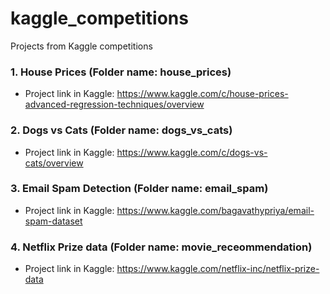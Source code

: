 # kaggle_competitions
Projects from Kaggle competitions

### 1. House Prices (Folder name: house_prices)
  - Project link in Kaggle: https://www.kaggle.com/c/house-prices-advanced-regression-techniques/overview

### 2. Dogs vs Cats (Folder name: dogs_vs_cats)
  - Project link in Kaggle: https://www.kaggle.com/c/dogs-vs-cats/overview

### 3. Email Spam Detection (Folder name: email_spam)
  - Project link in Kaggle: https://www.kaggle.com/bagavathypriya/email-spam-dataset

### 4. Netflix Prize data (Folder name: movie_receommendation)
  - Project link in Kaggle: https://www.kaggle.com/netflix-inc/netflix-prize-data
